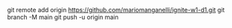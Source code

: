 git remote add origin https://github.com/mariomanganelli/ignite-w1-d1.git
git branch -M main
git push -u origin main